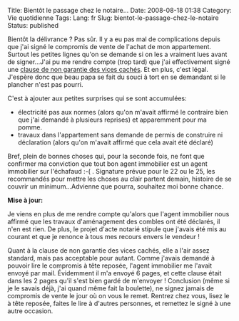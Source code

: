 Title: Bientôt le passage chez le notaire...
Date: 2008-08-18 01:38
Category: Vie quotidienne
Tags:
Lang: fr
Slug: bientot-le-passage-chez-le-notaire
Status: published

Bientôt la délivrance ? Pas sûr. Il y a eu pas mal de complications depuis que
j'ai signé le compromis de vente de l'achat de mon appartement. Surtout les
petites lignes qu'on se demande si on les a vraiment lues avant de
signer...J'ai pu me rendre compte (trop tard) que j'ai effectivement signé
une [clause de non garantie des vices
cachés](http://www.paruvendu.fr/I/Immobilier-ancien-les-recours-en-cas-de-vices-caches).
Et en plus, c'est légal. J'espère donc que beau papa se fait du souci à tort en
se demandant si le plancher n'est pas pourri.

C'est à ajouter aux petites surprises qui se sont accumulées:

- électricité pas aux normes (alors qu'on m'avait affirmé le contraire bien
  que j'ai demandé à plusieurs reprises) et apparemment pour ma pomme.
- travaux dans l'appartement sans demande de permis de construire ni
  déclaration (alors qu'on m'avait affirmé que cela avait été déclaré)

Bref, plein de bonnes choses qui, pour la seconde fois, ne font que confirmer
ma conviction que tout bon agent immobilier est un agent immobilier sur
l'échafaud :-( . Signature prévue pour le 22 ou le 25, les recommandés pour
mettre les choses au clair partent demain, histoire de se couvrir un
minimum...Advienne que pourra, souhaitez moi bonne chance.

**Mise à jour:**

Je viens en plus de me rendre compte qu'alors que l'agent immobilier nous
affirmé que les travaux d'aménagement des combles ont été déclarés, il n'en est
rien. De plus, le projet d'acte notarié stipule que j'avais été mis au courant
et que je renonce à tous mes recours envers le vendeur !

Quant à la clause de non garantie des vices cachés, elle a l'air assez
standard, mais pas acceptable pour autant. Comme j'avais demandé à pouvoir lire
le compromis à tête reposée, l'agent immobilier me l'avait envoyé par mail.
Évidemment il m'a envoyé 6 pages, et cette clause était dans les 2 pages qu'il
s'est bien gardé de m'envoyer ! Conclusion (même si je le savais déjà, j'ai
quand même fait la boulette), ne signez jamais de compromis de vente le jour où
on vous le remet. Rentrez chez vous, lisez le à tête reposée, faites le lire à
d'autres personnes, et remettez le signé à une autre occasion.
